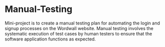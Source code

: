 # Manual-Testing
Mini-project is to create a manual testing plan for automating the login and signup processes on the Wordwall website. Manual testing involves the systematic execution of test cases by human testers to ensure that the software application functions as expected.
